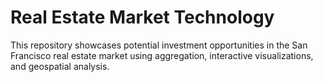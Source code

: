 # Real Estate Market Technology
This repository showcases potential investment opportunities in the San Francisco real estate market using aggregation, interactive visualizations, and geospatial analysis.
